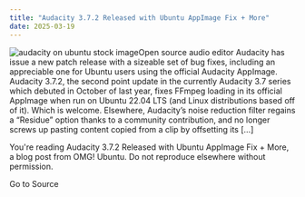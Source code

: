 ```yaml
---
title: "Audacity 3.7.2 Released with Ubuntu AppImage Fix + More"
date: 2025-03-19
---
```


![audacity on ubuntu stock image](https://i0.wp.com/www.omgubuntu.co.uk/wp-content/uploads/2018/02/audacity-on-ubuntu-stock-image.jpg?resize=406%2C232&ssl=1)Open source audio editor Audacity has issue a new patch release with a sizeable set of bug fixes, including an appreciable one for Ubuntu users using the official Audacity AppImage. Audacity 3.7.2, the second point update in the currently Audacity 3.7 series which debuted in October of last year, fixes FFmpeg loading in its official AppImage when run on Ubuntu 22.04 LTS (and Linux distributions based off of it). Which is welcome. Elsewhere, Audacity’s noise reduction filter regains a “Residue” option thanks to a community contribution, and no longer screws up pasting content copied from a clip by offsetting its \[…\]

You're reading Audacity 3.7.2 Released with Ubuntu AppImage Fix + More, a blog post from OMG! Ubuntu. Do not reproduce elsewhere without permission.

Go to Source
